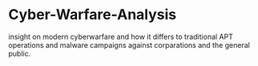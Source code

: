 # Cyber-Warfare-Analysis
 insight on modern cyberwarfare and how it differs to traditional APT operations and malware campaigns against corparations and the general public. 
